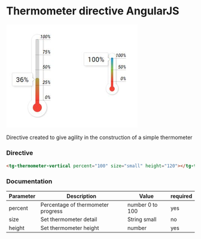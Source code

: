 # Thermometer directive AngularJS

![image demo thermometer](https://raw.githubusercontent.com/interaminense/thermometer-directive-angular/gh-pages/img/example.jpg)

Directive created to give agility in the construction of a simple thermometer

### Directive

```html
<tg-thermometer-vertical percent="100" size="small" height="120"></tg-thermometer-vertical>
```

### Documentation

Parameter | Description | Value | required
------------ | ------------- | ------------- | -------------
percent | Percentage of thermometer progress | number 0 to 100 | yes
size | Set thermometer detail | String small | no
height | Set thermometer height | number | yes
